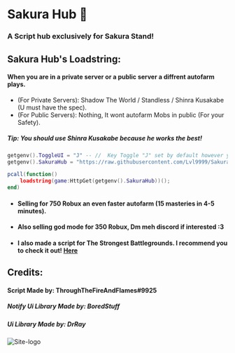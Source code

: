 # Sakura Hub 🌸
### A Script hub exclusively for Sakura Stand!

## Sakura Hub's Loadstring:

#### When you are in a private server or a public server a diffrent autofarm plays.
- (For Private Servers): Shadow The World / Standless / Shinra Kusakabe (U must have the spec).
- (For Public Servers): Nothing, It wont autofarm Mobs in public (For your Safety).
##### Tip: You should use Shinra Kusakabe because he works the best!
```lua
getgenv().ToggleUI = "J" -- //  Key Toggle "J" set by default however you can change it.
getgenv().SakuraHub = "https://raw.githubusercontent.com/Lvl9999/SakuraStand/main/SakuraHub";

pcall(function()
    loadstring(game:HttpGet(getgenv().SakuraHub))();
end)
```
- #### Selling for 750 Robux an even faster autofarm (15 masteries in 4-5 minutes).
- #### Also selling god mode for 350 Robux, Dm meh discord if interested :3

- #### I also made a script for The Strongest Battlegrounds. I recommend you to check it out! [Here](https://github.com/Lvl9999/TheStrongestBattlegrounds)

## Credits:

#### Script Made by: ThroughTheFireAndFlames#9925
##### Notify Ui Library Made by: BoredStuff
##### Ui Library Made by: DrRay

![Site-logo](https://github.com/Lvl9999/SakuraStand/assets/123672448/97440fc2-f895-439f-9e47-97ca48bdfa3b)
